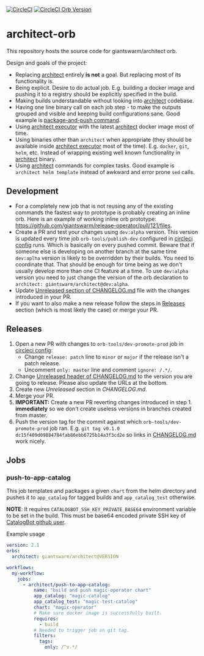[![CircleCI](https://circleci.com/gh/giantswarm/architect-orb.svg?style=shield)](https://circleci.com/gh/giantswarm/architect-orb) [![CircleCI Orb Version](https://img.shields.io/badge/endpoint.svg?url=https://badges.circleci.io/orb/giantswarm/architect)](https://circleci.com/orbs/registry/orb/giantswarm/architect)

# architect-orb

This repository hosts the source code for giantswarm/architect orb.

Design and goals of the project:

- Replacing [architect][architect] entirely **is not** a goal. But replacing most of its functionality is.
- Being explicit. Desire to do actual job. E.g. building a docker image and pushing it to a registry should be explicitly specified in the build.
- Making builds understandable without looking into [architect][architect] codebase.
- Having one line binary call on each job step - to make the outputs grouped and visible and keeping build configurations sane. Good example is [package-and-push command](https://github.com/giantswarm/architect-orb/blob/master/src/commands/package-and-push.yaml).
- Using [architect executor][architect-executor] with the latest [architect][architect] docker image most of time.
- Using binaries other than `architect` when appropriate (they should be available inside [architect executor][architect-executor] most of the time). E.g. `docker`, `git`, `helm`, etc. Instead of wrapping existing well known functionality in [architect][architect] binary.
- Using [architect][architect] commands for complex tasks. Good example is `architect helm template` instead of awkward and error prone `sed` calls.

## Development

- For a completely new job that is not reusing any of the existing commands the fastest way to prototype is probably creating an inline orb. Here is an example of working inline orb prototype: https://github.com/giantswarm/release-operator/pull/121/files.
- Create a PR and test your changes using `dev:alpha` version. This version is updated every time job `orb-tools/publish-dev` configured in [circleci config](.circleci/config.yml) runs. Which is basically on every pushed commit. Beware that if someone else is developing on another branch at the same time `dev:aplha` version is likely to be overridden by their builds. You need to coordinate that. That should be enough for time being as we don't usually develop more than one CI feature at a time. To use `dev:alpha` version you need to just change the version of the orb declaration to `architect: giantswarm/architect@dev:alpha`.
- Update [Unreleased section of CHANGELOG.md](CHANGELOG.md#Unreleased) file with the changes introduced in your PR.
- If you want to also make a new release follow the steps in [Releases](#Releases) section (which is most likely the case) or merge your PR.

## Releases

1. Open a new PR with changes to `orb-tools/dev-promote-prod` job in [circleci config](.circleci/config.yml):
    - Change `release: patch` line to `minor` or `major` if the release isn't a patch release.
    - Uncomment `only: master` line and comment `ignore: /.*/`.
2. Change [Unreleased header of CHANGELOG.md](CHANGELOG.md#Unreleased) to the version you are going to release. Please also update the URLs at the bottom.
3. Create new _Unreleased_ section in _CHANGELOG.md_.
4. Merge your PR.
5. **IMPORTANT:** Create a new PR reverting changes introduced in step 1. **immediately** so we don't create useless versions in branches created from master.
6. Push the version tag for the commit against which `orb-tools/dev-promote-prod` job ran. E.g. `git tag v0.1.0 dc15f409d09884784fab86ebb6725b14a3f3cd2e` so links in [CHANGELOG.md](CHANGELOG.md) work nicely.

## Jobs

### push-to-app-catalog

This job templates and packages a given `chart` from the helm directory and pushes it to `app_catalog` for tagged builds and `app_catalog_test` otherwise.

**NOTE**: It requires `CATALOGBOT_SSH_KEY_PRIVATE_BASE64` environment variable to be set in the build. This must be base64 encoded private SSH key of [CatalogBot github user](https://github.com/catalogbot).

Example usage

```yaml
version: 2.1
orbs:
  architect: giantswarm/architect@VERSION

workflows:
  my-workflow:
    jobs:
      - architect/push-to-app-catalog:
          name: "build and push magic-operator chart"
          app_catalog: "magic-catalog"
          app_catalog_test: "magic-test-catalog"
          chart: "magic-operator"
          # Make sure docker image is successfully built.
          requires:
            - build
          # Needed to trigger job on git tag.
          filters:
            tags:
              only: /^v.*/
```

[architect]: https://github.com/giantswarm/architect
[architect-executor]: https://github.com/giantswarm/architect-orb/blob/master/src/executors/architect.yaml
